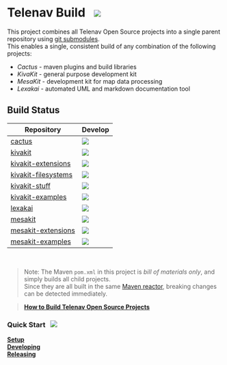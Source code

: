 <!--suppress HtmlUnknownTarget, HtmlRequiredAltAttribute -->

Telenav Build &nbsp; <img src="https://telenav.github.io/telenav-assets/images/icons/gears-40.png" srcset="https://telenav.github.io/telenav-assets/images/icons/gears-40-2x.png 2x"/>
=============

This project combines all Telenav Open Source projects into a single parent repository 
using [git submodules](https://git-scm.com/book/en/v2/Git-Tools-Submodules).  
This enables a single, consistent build of any combination of the following projects:

 * *Cactus* - maven plugins and build libraries
 * *KivaKit* - general purpose development kit
 * *MesaKit* - development kit for map data processing
 * *Lexakai* - automated UML and markdown documentation tool

## Build Status

| Repository                                                                    | Develop                                                                                                   |
|-------------------------------------------------------------------------------|-----------------------------------------------------------------------------------------------------------|
| [cactus](https://github.com/Telenav/cactus/actions)                           | <img src="https://github.com/Telenav/cactus/actions/workflows/build-develop.yml/badge.svg"/>              |
| [kivakit](https://github.com/Telenav/kivakit/actions)                         | <img src="https://github.com/Telenav/kivakit/actions/workflows/build-develop.yml/badge.svg"/>             |
| [kivakit-extensions](https://github.com/Telenav/kivakit-extensions/actions)   | <img src="https://github.com/Telenav/kivakit-extensions/actions/workflows/build-develop.yml/badge.svg"/>  |
| [kivakit-filesystems](https://github.com/Telenav/kivakit-filesystems/actions) | <img src="https://github.com/Telenav/kivakit-filesystems/actions/workflows/build-develop.yml/badge.svg"/> |
| [kivakit-stuff](https://github.com/Telenav/kivakit-stuff/actions)             | <img src="https://github.com/Telenav/kivakit-stuff/actions/workflows/build-develop.yml/badge.svg"/>       |
| [kivakit-examples](https://github.com/Telenav/kivakit-examples/actions)       | <img src="https://github.com/Telenav/kivakit-examples/actions/workflows/build-develop.yml/badge.svg"/>    |
| [lexakai](https://github.com/Telenav/lexakai/actions)                         | <img src="https://github.com/Telenav/lexakai/actions/workflows/build-develop.yml/badge.svg"/>             |
| [mesakit](https://github.com/Telenav/mesakit/actions)                         | <img src="https://github.com/Telenav/mesakit/actions/workflows/build-develop.yml/badge.svg"/>             |
| [mesakit-extensions](https://github.com/Telenav/mesakit-extensions/actions)   | <img src="https://github.com/Telenav/mesakit-extensions/actions/workflows/build-develop.yml/badge.svg"/>  |
| [mesakit-examples](https://github.com/Telenav/mesakit-examples/actions)       | <img src="https://github.com/Telenav/mesakit-examples/actions/workflows/build-develop.yml/badge.svg"/>    |

<br/>

> Note: The Maven `pom.xml` in this project is _bill of materials only_, and simply builds all child projects.  
> Since they are all built in the same [Maven reactor](https://books.sonatype.com/mvnref-book/reference/_using_advanced_reactor_options.html), breaking changes can be detected immediately.

> [**How to Build Telenav Open Source Projects**](documentation/building.md)

### Quick Start <a name = "quick-start"></a>&nbsp; <img src="https://telenav.github.io/telenav-assets/images/icons/rocket-32.png" srcset="https://telenav.github.io/telenav-assets/images/icons/rocket-32-2x.png 2x"/>

[**Setup**](documentation/initial-setup-instructions.md)  
[**Developing**](documentation/developing.md)  
[**Releasing**](documentation/releasing.md)
